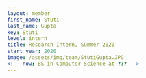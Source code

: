 ```yaml
---
layout: member
first_name: Stuti	
last_name: Gupta
key: Stuti
level: intern
title: Research Intern, Summer 2020
start_year: 2020
image: /assets/img/team/StutiGupta.JPG
<!-- now: BS in Computer Science at ??? -->
---
```

